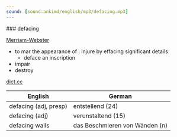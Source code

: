 ```yaml
---
sound: [sound:ankimd/english/mp3/defacing.mp3]
---
```


\### defacing

[Merriam-Webster](https://www.merriam-webster.com/dictionary/defacing)

- to mar the appearance of : injure by effacing significant details
    - deface an inscription
- impair
- destroy

[dict.cc](https://www.dict.cc/defacing)

| English        | German       |
| -------------- | ------------ |
| defacing (adj, presp) | entstellend (24) |
| defacing (adj) | verunstaltend (15) |
| defacing walls | das Beschmieren von Wänden (n) |
